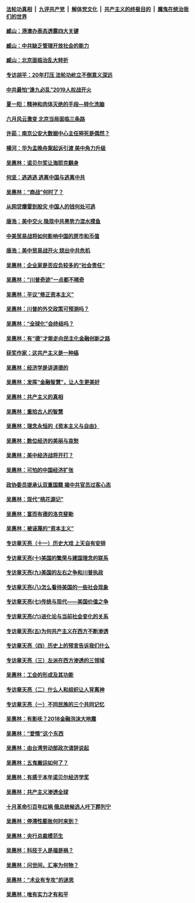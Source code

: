 ####  [法轮功真相](../../../../basic/blob/master/README.md?t=09181713) &nbsp;|&nbsp; [九评共产党](../../../../9ping.md/blob/master/README.md?t=09181713) &nbsp;|&nbsp; [解体党文化](../../../../jtdwh.md/blob/master/README.md?t=09181713)  &nbsp;|&nbsp; [共产主义的终极目的](../../../../gczydzjmd.md/blob/master/README.md?t=09181713) &nbsp;|&nbsp; [魔鬼在统治我们的世界](../../../../mgztzwmdsj.md/blob/master/README.md?t=09181713) 

#### [臧山：港澳办表态透露四大关键](../pages/nsc423/n11421628.md?t=09181713) 

#### [臧山：中共缺乏管理开放社会的能力](../pages/nsc423/n11407457.md?t=09181713) 

#### [臧山：北京面临治乱大转折](../pages/nsc423/n11406895.md?t=09181713) 

#### [专访胡平：20年打压 法轮功屹立不倒意义深远](../pages/nsc423/n11398800.md?t=09181713) 

#### [中共最怕“逢九必乱”2019人权战开火](../pages/nsc423/n11385248.md?t=09181713) 

#### [夏一阳：精神和肉体灭绝的手段—转化洗脑](../pages/nsc423/n11368250.md?t=09181713) 

#### [六月风云激变 北京当局面临三条路](../pages/nsc423/n11313668.md?t=09181713) 

#### [许茹：南京公安大数据中心主任猝死是偶然？](../pages/nsc423/n11064744.md?t=09181713) 

#### [横河：华为孟晚舟案起诉引渡 美中角力升级](../pages/nsc423/n11027230.md?t=09181713) 

#### [吴惠林：诺贝尔奖让海耶克翻身](../pages/nsc423/n10890049.md?t=09181713) 

#### [何坚：逃逃逃 逃离中国与逃离中共](../pages/nsc423/n10592891.md?t=09181713) 

#### [吴惠林：“商战”何时了？](../pages/nsc423/n10573558.md?t=09181713) 

#### [从网贷爆雷到股灾 中国人的钱何处可逃](../pages/nsc423/n10572800.md?t=09181713) 

#### [唐浩：美中交火 隐现中共黑势力混水摸鱼](../pages/nsc423/n10544040.md?t=09181713) 

#### [中美贸易战将如何影响中国的房市和币值](../pages/nsc423/n10543697.md?t=09181713) 

#### [唐浩：美中贸易战开火 烧出中共危机](../pages/nsc423/n10540126.md?t=09181713) 

#### [吴惠林：企业家是否应负较多的“社会责任”](../pages/nsc423/n10535022.md?t=09181713) 

#### [吴惠林：“川普奇迹”一点都不稀奇](../pages/nsc423/n10512808.md?t=09181713) 

#### [吴惠林：平议“修正资本主义”](../pages/nsc423/n10495724.md?t=09181713) 

#### [吴惠林：川普的外交政策可预测吗？](../pages/nsc423/n10462387.md?t=09181713) 

#### [吴惠林：“全球化”会终结吗？](../pages/nsc423/n10452838.md?t=09181713) 

#### [吴惠林：有“德”才能走向民主化金融创新之路](../pages/nsc423/n10432292.md?t=09181713) 

#### [获奖作家：这共产主义是一种癌](../pages/nsc423/n10431541.md?t=09181713) 

#### [吴惠林：经济学是讲道德的](../pages/nsc423/n10398014.md?t=09181713) 

#### [吴惠林：发挥“金融智慧”，让人生更美好](../pages/nsc423/n10375019.md?t=09181713) 

#### [吴惠林：共产主义的真相](../pages/nsc423/n10351394.md?t=09181713) 

#### [吴惠林：重拾古人的智慧](../pages/nsc423/n10337691.md?t=09181713) 

#### [吴惠林：理念永恒的《资本主义与自由》](../pages/nsc423/n10316274.md?t=09181713) 

#### [吴惠林：数位经济的美丽与哀愁](../pages/nsc423/n10292946.md?t=09181713) 

#### [吴惠林：美中经济战将开打？](../pages/nsc423/n10258825.md?t=09181713) 

#### [吴惠林：可怕的中国经济扩张](../pages/nsc423/n10219147.md?t=09181713) 

#### [政协委员提承认双重国籍 揭中共官员过客心态](../pages/nsc423/n10208809.md?t=09181713) 

#### [吴惠林：现代“桃花源记”](../pages/nsc423/n10185234.md?t=09181713) 

#### [吴惠林：富而有德的洛克斐勒](../pages/nsc423/n10142264.md?t=09181713) 

#### [吴惠林：被诬蔑的“资本主义”](../pages/nsc423/n10124816.md?t=09181713) 

#### [专访章天亮（十一）历史大戏 上天自有安排](../pages/nsc423/n10094905.md?t=09181713) 

#### [专访章天亮(十)美国的繁荣与建国理念的联系](../pages/nsc423/n10094899.md?t=09181713) 

#### [专访章天亮(九)美国的左右之争和川普执政](../pages/nsc423/n10094889.md?t=09181713) 

#### [专访章天亮(八)怎么看待美国的一些社会现象](../pages/nsc423/n10094857.md?t=09181713) 

#### [专访章天亮(七)传统与现代——美国价值之争](../pages/nsc423/n10093140.md?t=09181713) 

#### [专访章天亮(六)进化论与当前社会变化的关系](../pages/nsc423/n10092036.md?t=09181713) 

#### [专访章天亮(五)为何共产主义在西方不断渗透](../pages/nsc423/n10083620.md?t=09181713) 

#### [专访章天亮（四）历史上的预言告诉我们什么](../pages/nsc423/n10083606.md?t=09181713) 

#### [专访章天亮（三）左派在西方渗透的三领域](../pages/nsc423/n10081115.md?t=09181713) 

#### [吴惠林：工会的形成及其功能](../pages/nsc423/n10080633.md?t=09181713) 

#### [专访章天亮（二）什么人和组织让人背离神](../pages/nsc423/n10076637.md?t=09181713) 

#### [专访章天亮（一）不同民族的三个共同记忆](../pages/nsc423/n10074188.md?t=09181713) 

#### [吴惠林：有影呒？2018金融泡沫大地震](../pages/nsc423/n10040534.md?t=09181713) 

#### [吴惠林：“爱情”这个东西](../pages/nsc423/n10019423.md?t=09181713) 

#### [吴惠林：由台湾劳动部政次请辞说起](../pages/nsc423/n9979679.md?t=09181713) 

#### [吴惠林：五鬼搬运如何了？](../pages/nsc423/n9925338.md?t=09181713) 

#### [吴惠林：有感于本年诺贝尔经济学奖](../pages/nsc423/n9871883.md?t=09181713) 

#### [吴惠林：共产主义渗透全球](../pages/nsc423/n9812748.md?t=09181713) 

#### [十月革命引百年红祸 俄总统候选人吁下葬列宁](../pages/nsc423/n9810182.md?t=09181713) 

#### [吴惠林：停滞性膨胀何时来到？](../pages/nsc423/n9764136.md?t=09181713) 

#### [吴惠林：央行总裁模范生](../pages/nsc423/n9728134.md?t=09181713) 

#### [吴惠林：科技于人是福是祸？](../pages/nsc423/n9672982.md?t=09181713) 

#### [吴惠林：问世间，汇率为何物？](../pages/nsc423/n9621788.md?t=09181713) 

#### [吴惠林：“术业有专攻”的迷思](../pages/nsc423/n9580363.md?t=09181713) 

#### [吴惠林：唯有实力才有和平](../pages/nsc423/n9529599.md?t=09181713) 

